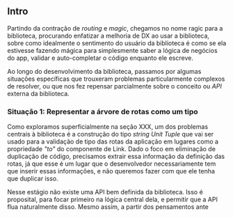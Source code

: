 ## Intro
Partindo da contração de *routing* e *magic*, chegamos no nome ragic para a biblioteca, procurando enfatizar a melhoria de DX ao usar a biblioteca, sobre como idealmente o sentimento do usuário da biblioteca é como se ela estivesse fazendo mágica para simplesmente saber a lógica de negócios do app, validar e auto-completar o código enquanto ele escreve.

Ao longo do desenvolvimento da biblioteca, passamos por algumas situações específicas que trouxeram problemas particularmente complexos de resolver, ou que nos fez repensar parcialmente sobre o conceito ou *API* externa da biblioteca.

### Situação 1: Representar a árvore de rotas como um tipo
Como exploramos superficialmente na seção XXX, um dos problemas centrais à biblioteca é a construção do tipo *string Unit Tuple* que vai ser usado para a validação de tipo das rotas da aplicação em lugares como a propriedade *"to"* do componente de Link. Dado o foco em eliminação de duplicação de código, precisamos extrair essa informação da definição das rotas, já que esse é um lugar que o desenvolvedor necessariamente tem que inserir essas informações, e não queremos fazer com que ele tenha que duplicar isso.

Nesse estágio não existe uma API bem definida da biblioteca. Isso é proposital, para focar primeiro na lógica central dela, e permitir que a API flua naturalmente disso. Mesmo assim, a partir dos pensamentos ante